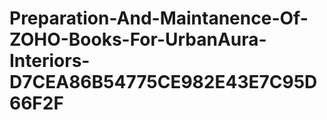 # Preparation-And-Maintanence-Of-ZOHO-Books-For-UrbanAura-Interiors-D7CEA86B54775CE982E43E7C95D66F2F